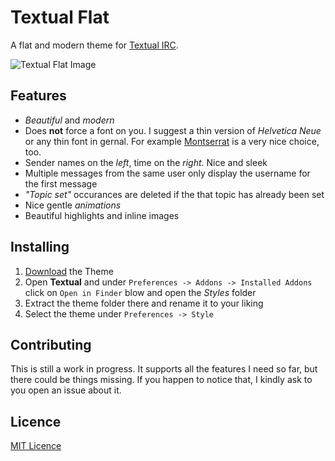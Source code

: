 # Textual Flat	

A flat and modern theme for [Textual IRC](https://www.codeux.com/textual/).

![Textual Flat Image](http://files.janholub.de/textual_flat.png)


## Features

*  *Beautiful* and *modern*
*  Does **not** force a font on you. I suggest a thin version of *Helvetica Neue* or any thin font in gernal. For example [Montserrat](https://www.fontsquirrel.com/fonts/montserrat) is a very nice choice, too.
*  Sender names on the *left*, time on the *right*. Nice and sleek
*  Multiple messages from the same user only display the username for the first message
*  *"Topic set"* occurances are deleted if the that topic has already been set
*  Nice gentle *animations*
*  Beautiful highlights and inline images

## Installing

1. [Download](https://github.com/00SteinsGate00/Textual-Flat/archive/master.zip) the Theme
2. Open **Textual** and under `Preferences -> Addons -> Installed Addons` click on `Open in Finder` blow and open the *Styles* folder
3. Extract the theme folder there and rename it to your liking
4. Select the theme under `Preferences -> Style`

## Contributing

This is still a work in progress. It supports all the features I need so far, but there could be things missing. If you happen to notice that, I kindly ask to you open an issue about it.
   
## Licence

[MIT Licence](LICENCE.md)